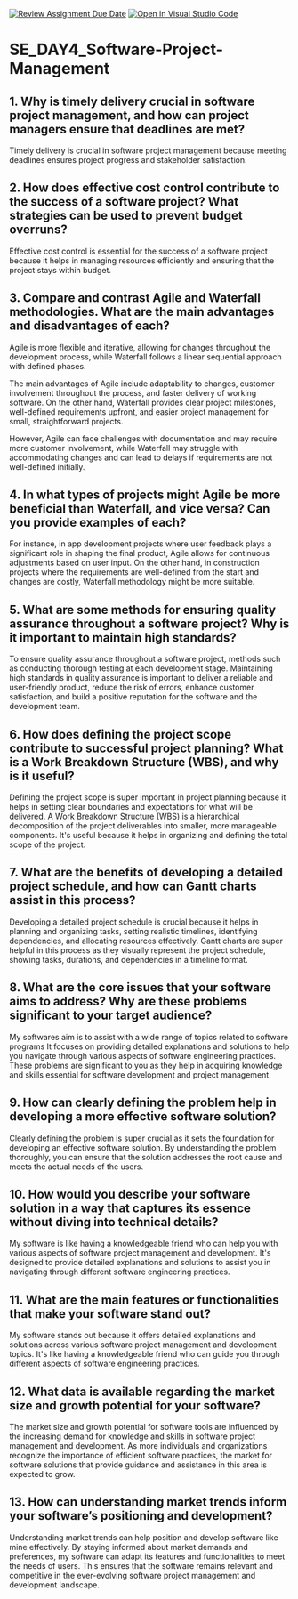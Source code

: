 [![Review Assignment Due Date](https://classroom.github.com/assets/deadline-readme-button-22041afd0340ce965d47ae6ef1cefeee28c7c493a6346c4f15d667ab976d596c.svg)](https://classroom.github.com/a/9pw6JKcu)
[![Open in Visual Studio Code](https://classroom.github.com/assets/open-in-vscode-2e0aaae1b6195c2367325f4f02e2d04e9abb55f0b24a779b69b11b9e10269abc.svg)](https://classroom.github.com/online_ide?assignment_repo_id=15642035&assignment_repo_type=AssignmentRepo)
# SE_DAY4_Software-Project-Management
## 1. Why is timely delivery crucial in software project management, and how can project managers ensure that deadlines are met?

Timely delivery is crucial in software project management because meeting deadlines ensures project progress and stakeholder satisfaction. 
## 2. How does effective cost control contribute to the success of a software project? What strategies can be used to prevent budget overruns?
Effective cost control is essential for the success of a software project because it helps in managing resources efficiently and ensuring that the project stays within budget.

## 3. Compare and contrast Agile and Waterfall methodologies. What are the main advantages and disadvantages of each?
Agile is more flexible and iterative, allowing for changes throughout the development process, while Waterfall follows a linear sequential approach with defined phases. 

The main advantages of Agile include adaptability to changes, customer involvement throughout the process, and faster delivery of working software. On the other hand, Waterfall provides clear project milestones, well-defined requirements upfront, and easier project management for small, straightforward projects.

However, Agile can face challenges with documentation and may require more customer involvement, while Waterfall may struggle with accommodating changes and can lead to delays if requirements are not well-defined initially. 

## 4. In what types of projects might Agile be more beneficial than Waterfall, and vice versa? Can you provide examples of each?
 For instance, in app development projects where user feedback plays a significant role in shaping the final product, Agile allows for continuous adjustments based on user input. On the other hand, in construction projects where the requirements are well-defined from the start and changes are costly, Waterfall methodology might be more suitable.
## 5. What are some methods for ensuring quality assurance throughout a software project? Why is it important to maintain high standards?
To ensure quality assurance throughout a software project, methods such as conducting thorough testing at each development stage. Maintaining high standards in quality assurance is important to deliver a reliable and user-friendly product, reduce the risk of errors, enhance customer satisfaction, and build a positive reputation for the software and the development team.
## 6. How does defining the project scope contribute to successful project planning? What is a Work Breakdown Structure (WBS), and why is it useful?
Defining the project scope is super important in project planning because it helps in setting clear boundaries and expectations for what will be delivered. A Work Breakdown Structure (WBS) is a hierarchical decomposition of the project deliverables into smaller, more manageable components. It's useful because it helps in organizing and defining the total scope of the project.
## 7. What are the benefits of developing a detailed project schedule, and how can Gantt charts assist in this process?
Developing a detailed project schedule is crucial because it helps in planning and organizing tasks, setting realistic timelines, identifying dependencies, and allocating resources effectively. Gantt charts are super helpful in this process as they visually represent the project schedule, showing tasks, durations, and dependencies in a timeline format.
## 8. What are the core issues that your software aims to address? Why are these problems significant to your target audience?
 My softwares aim is to assist with a wide range of topics related to software programs  It focuses on providing detailed explanations and solutions to help you navigate through various aspects of software engineering practices. These problems are significant to you as they help in acquiring knowledge and skills essential for software development and project management. 
## 9. How can clearly defining the problem help in developing a more effective software solution?
Clearly defining the problem is super crucial as it sets the foundation for developing an effective software solution. By understanding the problem thoroughly, you can ensure that the solution addresses the root cause and meets the actual needs of the users. 
## 10. How would you describe your software solution in a way that captures its essence without diving into technical details?
My software is like having a knowledgeable friend who can help you with various aspects of software project management and development. It's designed to provide detailed explanations and solutions to assist you in navigating through different software engineering practices. 
## 11. What are the main features or functionalities that make your software stand out?
My software stands out because it offers detailed explanations and solutions across various software project management and development topics. It's like having a knowledgeable friend who can guide you through different aspects of software engineering practices.
## 12. What data is available regarding the market size and growth potential for your software?
The market size and growth potential for software tools are influenced by the increasing demand for knowledge and skills in software project management and development. As more individuals and organizations recognize the importance of efficient software practices, the market for software solutions that provide guidance and assistance in this area is expected to grow. 
## 13. How can understanding market trends inform your software’s positioning and development?
Understanding market trends can help position and develop software like mine effectively. By staying informed about market demands and preferences, my software can adapt its features and functionalities to meet the needs of users. This ensures that the software remains relevant and competitive in the ever-evolving software project management and development landscape.
